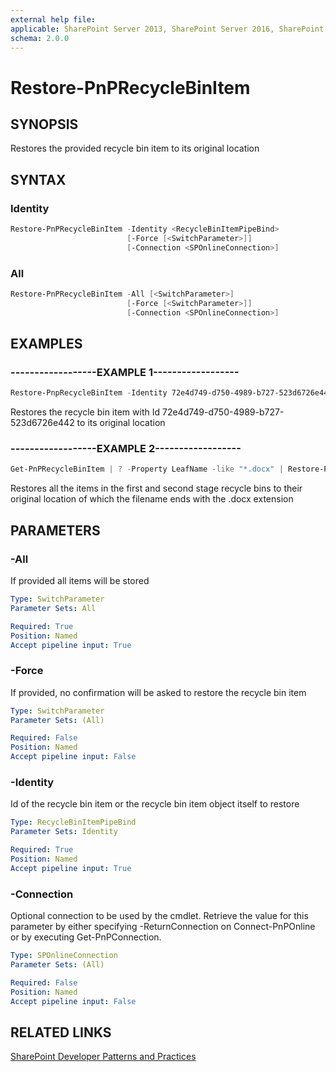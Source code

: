 ```yaml
---
external help file:
applicable: SharePoint Server 2013, SharePoint Server 2016, SharePoint Server 2019, SharePoint Online
schema: 2.0.0
---
```

# Restore-PnPRecycleBinItem

## SYNOPSIS
Restores the provided recycle bin item to its original location

## SYNTAX 

### Identity
```powershell
Restore-PnPRecycleBinItem -Identity <RecycleBinItemPipeBind>
                          [-Force [<SwitchParameter>]]
                          [-Connection <SPOnlineConnection>]
```

### All
```powershell
Restore-PnPRecycleBinItem -All [<SwitchParameter>]
                          [-Force [<SwitchParameter>]]
                          [-Connection <SPOnlineConnection>]
```

## EXAMPLES

### ------------------EXAMPLE 1------------------
```powershell
Restore-PnpRecycleBinItem -Identity 72e4d749-d750-4989-b727-523d6726e442
```

Restores the recycle bin item with Id 72e4d749-d750-4989-b727-523d6726e442 to its original location

### ------------------EXAMPLE 2------------------
```powershell
Get-PnPRecycleBinItem | ? -Property LeafName -like "*.docx" | Restore-PnpRecycleBinItem
```

Restores all the items in the first and second stage recycle bins to their original location of which the filename ends with the .docx extension

## PARAMETERS

### -All
If provided all items will be stored 

```yaml
Type: SwitchParameter
Parameter Sets: All

Required: True
Position: Named
Accept pipeline input: True
```

### -Force
If provided, no confirmation will be asked to restore the recycle bin item

```yaml
Type: SwitchParameter
Parameter Sets: (All)

Required: False
Position: Named
Accept pipeline input: False
```

### -Identity
Id of the recycle bin item or the recycle bin item object itself to restore

```yaml
Type: RecycleBinItemPipeBind
Parameter Sets: Identity

Required: True
Position: Named
Accept pipeline input: True
```

### -Connection
Optional connection to be used by the cmdlet. Retrieve the value for this parameter by either specifying -ReturnConnection on Connect-PnPOnline or by executing Get-PnPConnection.

```yaml
Type: SPOnlineConnection
Parameter Sets: (All)

Required: False
Position: Named
Accept pipeline input: False
```

## RELATED LINKS

[SharePoint Developer Patterns and Practices](https://aka.ms/sppnp)